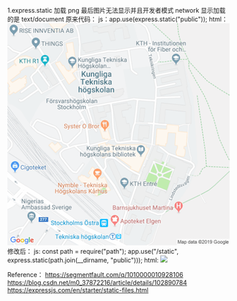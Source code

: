 1.express.static 加载 png 最后图片无法显示并且开发者模式 network 显示加载的是 text/document
原来代码：
js：app.use(express.static("public"));
html： <img src="public/map.png" />
修改后：
js: const path = require("path");
app.use("/static", express.static(path.join(\_\_dirname, "public")));
html: <img src="static/map.png" />

Reference：
https://segmentfault.com/q/1010000010928106
https://blog.csdn.net/m0_37872216/article/details/102890784
https://expressjs.com/en/starter/static-files.html
